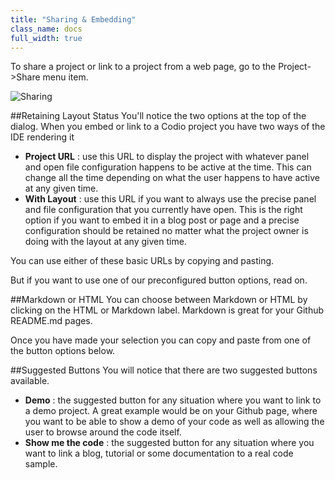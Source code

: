 ```yaml
---
title: "Sharing & Embedding"
class_name: docs
full_width: true
---
```


To share a project or link to a project from a web page, go to the Project->Share menu item.

![Sharing](/img/docs/sharing.png)

##Retaining Layout Status
You'll notice the two options at the top of the dialog. When you embed or link to a Codio project you have two ways of the IDE rendering it

- **Project URL** : use this URL to display the project with whatever panel and open file configuration happens to be active at the time. This can change all the time depending on what the user happens to have active at any given time.
- **With Layout** : use this URL if you want to always use the precise panel and file configuration that you currently have open. This is the right option if you want to embed it in a blog post or page and a precise configuration should be retained no matter what the project owner is doing with the layout at any given time.

You can use either of these basic URLs by copying and pasting. 

But if you want to use one of our preconfigured button options, read on.

##Markdown or HTML
You can choose between Markdown or HTML by clicking on the HTML or Markdown label. Markdown is great for your Github README.md pages.

Once you have made your selection you can copy and paste from one of the button options below.

##Suggested Buttons
You will notice that there are two suggested buttons available.

- **Demo** : the suggested button for any situation where you want to link to a demo project. A great example would be on your Github page, where you want to be able to show a demo of your code as well as allowing the user to browse around the code itself.
- **Show me the code** : the suggested button for any situation where you want to link a blog, tutorial or some documentation to a real code sample.

